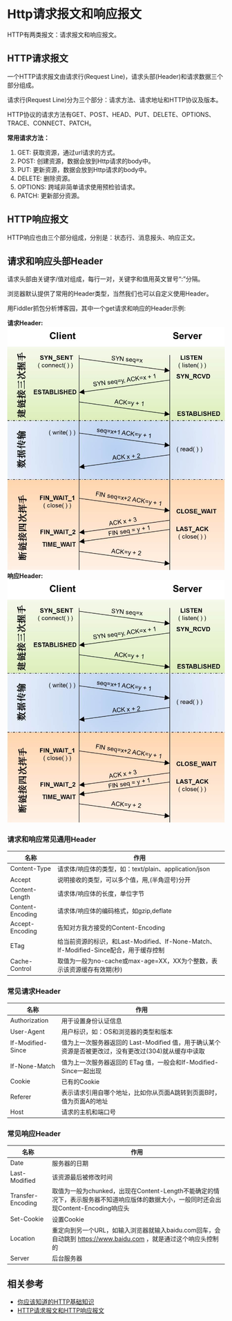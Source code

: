 # Http请求报文和响应报文
HTTP有两类报文：请求报文和响应报文。

## HTTP请求报文
一个HTTP请求报文由请求行(Request Line)，请求头部(Header)和请求数据三个部分组成。

请求行(Request Line)分为三个部分：请求方法、请求地址和HTTP协议及版本。

HTTP协议的请求方法有GET、POST、HEAD、PUT、DELETE、OPTIONS、TRACE、CONNECT、PATCH。

**常用请求方法：**
1. GET: 获取资源，通过url请求的方式。
2. POST: 创建资源，数据会放到Http请求的body中。
3. PUT: 更新资源，数据会放到Http请求的body中。
4. DELETE: 删除资源。
5. OPTIONS: 跨域非简单请求使用预检验请求。
6. PATCH: 更新部分资源。

## HTTP响应报文
HTTP响应也由三个部分组成，分别是：状态行、消息报头、响应正文。

## 请求和响应头部Header
请求头部由关键字/值对组成，每行一对，关键字和值用英文冒号“:”分隔。

浏览器默认提供了常用的Header类型，当然我们也可以自定义使用Header。

用Fiddler抓包分析博客园，其中一个get请求和响应的Header示例:

**请求Header:**
![](https://github.com/TerryChenUI/Technology-Articles/blob/master/%E7%BD%91%E7%BB%9C%E7%9B%B8%E5%85%B3/images/TCP%E4%B8%89%E6%AC%A1%E6%8F%A1%E6%89%8B-1.jpg)
**响应Header:**
![](https://github.com/TerryChenUI/Technology-Articles/blob/master/%E7%BD%91%E7%BB%9C%E7%9B%B8%E5%85%B3/images/TCP%E4%B8%89%E6%AC%A1%E6%8F%A1%E6%89%8B-1.jpg)

### 请求和响应常见通用Header
| 名称 | 作用 
|-----|-----|
|Content-Type| 请求体/响应体的类型，如：text/plain、application/json
|Accept| 说明接收的类型，可以多个值，用,(半角逗号)分开
|Content-Length| 请求体/响应体的长度，单位字节
|Content-Encoding| 请求体/响应体的编码格式，如gzip,deflate
|Accept-Encoding| 告知对方我方接受的Content-Encoding
|ETag| 给当前资源的标识，和Last-Modified、If-None-Match、If-Modified-Since配合，用于缓存控制
|Cache-Control| 取值为一般为no-cache或max-age=XX，XX为个整数，表示该资源缓存有效期(秒)

### 常见请求Header
| 名称 | 作用 
|-----|-----|
|Authorization|	用于设置身份认证信息
|User-Agent| 用户标识，如：OS和浏览器的类型和版本
|If-Modified-Since|	值为上一次服务器返回的 Last-Modified 值，用于确认某个资源是否被更改过，没有更改过(304)就从缓存中读取
|If-None-Match| 值为上一次服务器返回的 ETag 值，一般会和If-Modified-Since一起出现
|Cookie| 已有的Cookie
|Referer| 表示请求引用自哪个地址，比如你从页面A跳转到页面B时，值为页面A的地址
|Host| 请求的主机和端口号

### 常见响应Header
| 名称| 作用
|-----|-----|
|Date| 服务器的日期
|Last-Modified| 该资源最后被修改时间
|Transfer-Encoding| 取值为一般为chunked，出现在Content-Length不能确定的情况下，表示服务器不知道响应版体的数据大小，一般同时还会出现Content-Encoding响应头
|Set-Cookie| 设置Cookie
|Location| 重定向到另一个URL，如输入浏览器就输入baidu.com回车，会自动跳到 https://www.baidu.com ，就是通过这个响应头控制的
|Server| 后台服务器

## 相关参考
* [你应该知道的HTTP基础知识](http://www.jianshu.com/p/e544b7a76dac)
* [HTTP请求报文和HTTP响应报文](http://www.cnblogs.com/biyeymyhjob/archive/2012/07/28/2612910.html)
